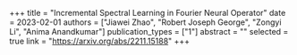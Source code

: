 +++
title = "Incremental Spectral Learning in Fourier Neural Operator"
date = 2023-02-01
authors = ["Jiawei Zhao", "Robert Joseph George", "Zongyi Li", "Anima Anandkumar"]
publication_types = ["1"]
abstract = ""
selected = true
link = "https://arxiv.org/abs/2211.15188"
+++

